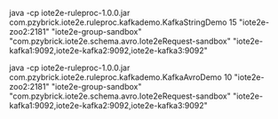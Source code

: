 
java -cp iote2e-ruleproc-1.0.0.jar com.pzybrick.iote2e.ruleproc.kafkademo.KafkaStringDemo 15 "iote2e-zoo2:2181" "iote2e-group-sandbox" "com.pzybrick.iote2e.schema.avro.Iote2eRequest-sandbox" "iote2e-kafka1:9092,iote2e-kafka2:9092,iote2e-kafka3:9092"

java -cp iote2e-ruleproc-1.0.0.jar com.pzybrick.iote2e.ruleproc.kafkademo.KafkaAvroDemo 10 "iote2e-zoo2:2181" "iote2e-group-sandbox" "com.pzybrick.iote2e.schema.avro.Iote2eRequest-sandbox" "iote2e-kafka1:9092,iote2e-kafka2:9092,iote2e-kafka3:9092"

